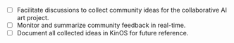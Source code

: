 - [ ] Facilitate discussions to collect community ideas for the collaborative AI art project.
- [ ] Monitor and summarize community feedback in real-time.
- [ ] Document all collected ideas in KinOS for future reference.